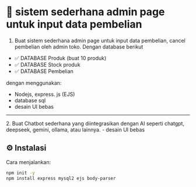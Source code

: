 # 🚀 sistem sederhana admin page untuk input data pembelian

1. Buat sistem sederhana admin page untuk input data pembelian, cancel pembelian oleh admin toko.
Dengan database berikut
- ✅ DATABASE Produk (buat 10 produk)
- ✅ DATABASE Stock produk
- ✅ DATABASE Pembelian


‎dengan menggunakan:
- Nodejs, express. js (EJS)
- database sql
- desain UI bebas

---

‎2. Buat Chatbot sederhana yang diintegrasikan dengan AI seperti chatgpt, deepseek, gemini, ollama, atau lainnya.
‎- desain UI bebas

## ⚙️ Instalasi

Cara menjalankan:

```bash
npm init -y
npm install express mysql2 ejs body-parser
